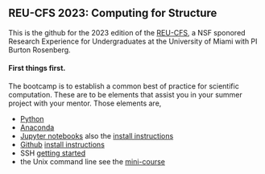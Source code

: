 ## REU-CFS 2023: Computing for Structure

This is the github for the 2023 edition of the 
<a href="https://www.cs.miami.edu/reu-cfs/2023/index.html">REU-CFS</a>, a NSF sponored Research Experience for Undergraduates 
at the University of Miami with PI Burton Rosenberg.

#### First things first.

The bootcamp is to establish a common best of practice for scientific computation. These are to be elements that assist you in your summer project with your mentor. Those elements are, 

- [Python](https://docs.python.org/3/)
- [Anaconda](https://www.anaconda.com/)
- [Jupyter notebooks](https://jupyter.org/) also the [install instructions](./jupyter-install.md)
- [Github](https://git-scm.com/book/en/v2) [install instructions](./git-install.md)
- SSH [getting started](./ssh-instruction.md)
- the Unix command line see the [mini-course](https://www.cs.miami.edu/home/burt/learning/unixmini/)

